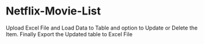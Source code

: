 # Netflix-Movie-List
Upload Excel File and Load Data to Table and option to Update or Delete the Item. Finally Export the Updated table to Excel File
